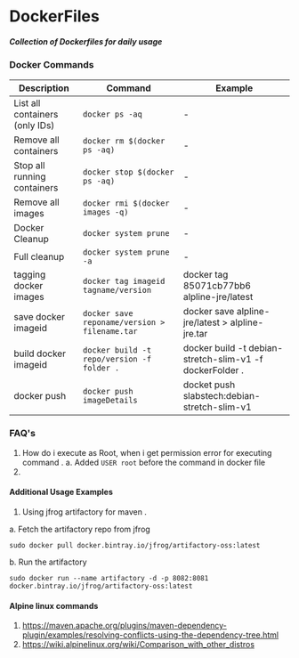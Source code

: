 # DockerFiles
##### Collection of Dockerfiles for daily usage




### Docker Commands

| Description | Command | Example |
|-------|-------------|-------|
| List all containers (only IDs) | ```docker ps -aq``` | - |
| Remove all containers| ```docker rm $(docker ps -aq)``` | - |
| Stop all running containers | ```docker stop $(docker ps -aq) ``` | - |
| Remove all images | ```docker rmi $(docker images -q)``` | - |
| Docker Cleanup | ```docker system prune``` | - |
| Full cleanup | ```docker system prune -a``` | - |
| tagging docker images | ```docker tag imageid tagname/version``` |  docker tag 85071cb77bb6 alpline-jre/latest |
| save docker imageid | ```docker save reponame/version > filename.tar``` | docker save alpline-jre/latest > alpline-jre.tar |
| build docker imageid |  ```docker build -t repo/version -f folder . ``` | docker build -t debian-stretch-slim-v1  -f dockerFolder .  |
|docker push  | ```docker push imageDetails``` | docket push slabstech:debian-stretch-slim-v1 |



### FAQ's

1. How do i execute as Root, when i get permission error for executing command .
  a. Added ```USER root``` before the command in docker file
2.



#### Additional Usage Examples

1. Using jfrog artifactory for maven .

  a. Fetch the artifactory repo from jfrog

   ```sudo docker pull docker.bintray.io/jfrog/artifactory-oss:latest```

  b. Run the artifactory

  ``` sudo docker run --name artifactory -d -p 8082:8081 docker.bintray.io/jfrog/artifactory-oss:latest ```



#### Alpine linux commands

1. https://maven.apache.org/plugins/maven-dependency-plugin/examples/resolving-conflicts-using-the-dependency-tree.html
2. https://wiki.alpinelinux.org/wiki/Comparison_with_other_distros

